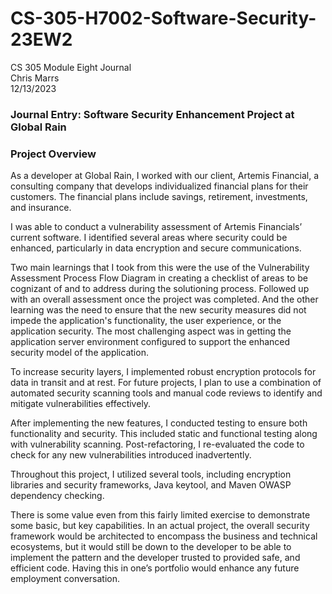 # CS-305-H7002-Software-Security-23EW2
CS 305 Module Eight Journal  
Chris Marrs  
12/13/2023  

### Journal Entry: Software Security Enhancement Project at Global Rain  

### Project Overview  
As a developer at Global Rain, I worked with our client, Artemis Financial, a consulting company that develops individualized financial plans for their customers. The financial plans include savings, retirement, investments, and insurance.  

I was able to conduct a vulnerability assessment of Artemis Financials’ current software. I identified several areas where security could be enhanced, particularly in data encryption and secure communications. 

Two main learnings that I took from this were the use of the Vulnerability Assessment Process Flow Diagram in creating a checklist of areas to be cognizant of and to address during the solutioning process. Followed up with an overall assessment once the project was completed.  And the other learning was the need to ensure that the new security measures did not impede the application's functionality, the user experience, or the application security.  The most challenging aspect was in getting the application server environment configured to support the enhanced security model of the application.

To increase security layers, I implemented robust encryption protocols for data in transit and at rest. For future projects, I plan to use a combination of automated security scanning tools and manual code reviews to identify and mitigate vulnerabilities effectively.

After implementing the new features, I conducted testing to ensure both functionality and security. This included static and functional testing along with vulnerability scanning. Post-refactoring, I re-evaluated the code to check for any new vulnerabilities introduced inadvertently.

Throughout this project, I utilized several tools, including encryption libraries and security frameworks, Java keytool, and Maven OWASP dependency checking.

There is some value even from this fairly limited exercise to demonstrate some basic, but key capabilities.  In an actual project, the overall security framework would be architected to encompass the business and technical ecosystems, but it would still be down to the developer to be able to implement the pattern and the developer trusted to provided safe, and efficient code.  Having this in one’s portfolio would enhance any future employment conversation.


